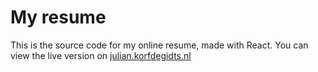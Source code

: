 # My resume
This is the source code for my online resume, made with React. You can view the live version on [julian.korfdegidts.nl](https://julian.korfdegidts.nl)
